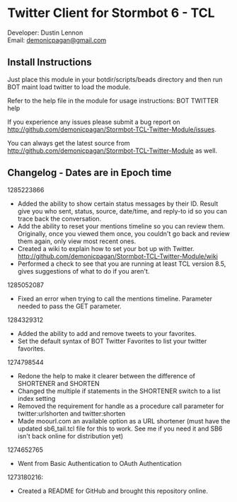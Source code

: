 Twitter Client for Stormbot 6 - TCL
===================================
Developer: Dustin Lennon<br />
Email: <demonicpagan@gmail.com>

Install Instructions
--------------------
Just place this module in your botdir/scripts/beads directory and then run BOT maint load twitter to load the module.

Refer to the help file in the module for usage instructions: BOT TWITTER help

If you experience any issues please submit a bug report on
<http://github.com/demonicpagan/Stormbot-TCL-Twitter-Module/issues>.

You can always get the latest source from <http://github.com/demonicpagan/Stormbot-TCL-Twitter-Module> as well.

Changelog - Dates are in Epoch time
-----------------------------------
1285223866

*	Added the ability to show certain status messages by their ID. Result give you who sent, status, source, date/time, and reply-to id so
you can trace back the conversation.
*	Add the ability to reset your mentions timeline so you can review them. Originally, once you viewed them once, you couldn't go back and review 
them again, only view most recent ones.
*	Created a wiki to explain how to set your bot up with Twitter. <http://github.com/demonicpagan/Stormbot-TCL-Twitter-Module/wiki>
*	Performed a check to see that you are running at least TCL version 8.5, gives suggestions of what to do if you aren't.

1285052087

*	Fixed an error when trying to call the mentions timeline. Parameter needed to pass the GET parameter.

1284329312

*	Added the ability to add and remove tweets to your favorites.
*	Set the default syntax of BOT Twitter Favorites to list your twitter favorites.

1274798544

*	Redone the help to make it clearer between the difference of SHORTENER and 
SHORTEN
*	Changed the multiple if statements in the SHORTENER switch to a list index 
setting
*	Removed the requirement for handle as a procedure call parameter for 
twitter:urlshorten and twitter:shorten
*	Made moourl.com an available option as a URL shortener (must have the updated 
sb6_tail.tcl file for this to work. See me if you need it and SB6 isn't back 
online for distribution yet)

1274652765

*	Went from Basic Authentication to OAuth Authentication

1273180216:

*	Created a README for GitHub and brought this repository online.